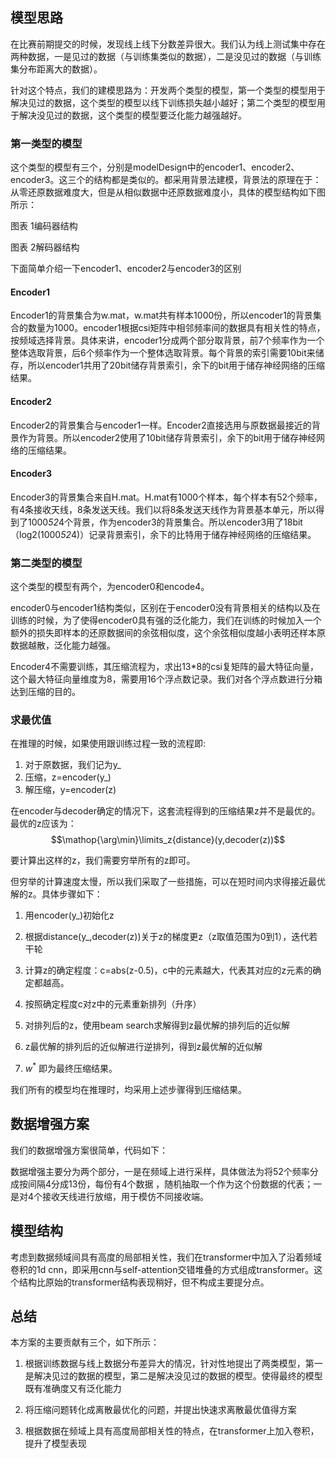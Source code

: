 
## 模型思路

在比赛前期提交的时候，发现线上线下分数差异很大。我们认为线上测试集中存在两种数据，一是见过的数据（与训练集类似的数据），二是没见过的数据（与训练集分布距离大的数据）。

针对这个特点，我们的建模思路为：开发两个类型的模型，第一个类型的模型用于解决见过的数据，这个类型的模型以线下训练损失越小越好；第二个类型的模型用于解决没见过的数据，这个类型的模型要泛化能力越强越好。

### 第一类型的模型

这个类型的模型有三个，分别是modelDesign中的encoder1、encoder2、encoder3。这三个的结构都是类似的。都采用背景法建模，背景法的原理在于：从零还原数据难度大，但是从相似数据中还原数据难度小，具体的模型结构如下图所示：

图表 1编码器结构

图表 2解码器结构

下面简单介绍一下encoder1、encoder2与encoder3的区别

#### Encoder1

Encoder1的背景集合为w.mat，w.mat共有样本1000份，所以encoder1的背景集合的数量为1000。encoder1根据csi矩阵中相邻频率间的数据具有相关性的特点，按频域选择背景。具体来讲，encoder1分成两个部分取背景，前7个频率作为一个整体选取背景，后6个频率作为一个整体选取背景。每个背景的索引需要10bit来储存，所以encoder1共用了20bit储存背景索引，余下的bit用于储存神经网络的压缩结果。

#### Encoder2

Encoder2的背景集合与encoder1一样。Encoder2直接选用与原数据最接近的背景作为背景。所以encoder2使用了10bit储存背景索引，余下的bit用于储存神经网络的压缩结果。

#### Encoder3

Encoder3的背景集合来自H.mat。H.mat有1000个样本，每个样本有52个频率，有4条接收天线，8条发送天线。我们以将8条发送天线作为背景基本单元，所以得到了1000*52*4个背景，作为encoder3的背景集合。所以encoder3用了18bit（log2(1000*52*4)）记录背景索引，余下的比特用于储存神经网络的压缩结果。

### 第二类型的模型

这个类型的模型有两个，为encoder0和encode4。

encoder0与encoder1结构类似，区别在于encoder0没有背景相关的结构以及在训练的时候，为了使得encoder0具有强的泛化能力，我们在训练的时候加入一个额外的损失即样本的还原数据间的余弦相似度，这个余弦相似度越小表明还样本原数据越散，泛化能力越强。

Encoder4不需要训练，其压缩流程为，求出13*8的csi复矩阵的最大特征向量，这个最大特征向量维度为8，需要用16个浮点数记录。我们对各个浮点数进行分箱达到压缩的目的。

### 求最优值

在推理的时候，如果使用跟训练过程一致的流程即:

1. 对于原数据，我们记为y_
2. 压缩，z=encoder(y_)
3. 解压缩，y=encoder(z)

在encoder与decoder确定的情况下，这套流程得到的压缩结果z并不是最优的。最优的z应该为：
$$\mathop{\arg\min}\limits_z{distance}(y,decoder(z))$$

要计算出这样的z，我们需要穷举所有的z即可。

但穷举的计算速度太慢，所以我们采取了一些措施，可以在短时间内求得接近最优解的z。具体步骤如下：

1.  用encoder(y_)初始化z

2.  根据distance(y_,decoder(z))关于z的梯度更z（z取值范围为0到1），迭代若干轮

3.  计算z的确定程度：c=abs(z-0.5)，c中的元素越大，代表其对应的z元素的确定都越高。

4.  按照确定程度c对z中的元素重新排列（升序）

5.  对排列后的z，使用beam search求解得到z最优解的排列后的近似解

6.  z最优解的排列后的近似解进行逆排列，得到z最优解的近似解

7.  $w^*$ 即为最终压缩结果。

我们所有的模型均在推理时，均采用上述步骤得到压缩结果。

## 数据增强方案

我们的数据增强方案很简单，代码如下：

数据增强主要分为两个部分，一是在频域上进行采样，具体做法为将52个频率分成按间隔4分成13份，每份有4个数据 ，随机抽取一个作为这个份数据的代表；一是对4个接收天线进行放缩，用于模仿不同接收端。

## 模型结构

考虑到数据频域间具有高度的局部相关性，我们在transformer中加入了沿着频域卷积的1d cnn，即采用cnn与self-attention交错堆叠的方式组成transformer。这个结构比原始的transformer结构表现稍好，但不构成主要提分点。

## 总结

本方案的主要贡献有三个，如下所示：

1. 根据训练数据与线上数据分布差异大的情况，针对性地提出了两类模型，第一是解决见过的数据的模型，第二是解决没见过的数据的模型。使得最终的模型既有准确度又有泛化能力

2. 将压缩问题转化成离散最优化的问题，并提出快速求离散最优值得方案

3. 根据数据在频域上具有高度局部相关性的特点，在transformer上加入卷积，提升了模型表现
